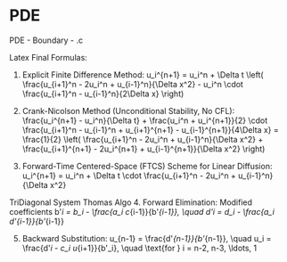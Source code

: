 # PDE
PDE - Boundary - .c

Latex Final Formulas:

1. Explicit Finite Difference Method:
u_i^{n+1} = u_i^n + \Delta t \left( \frac{u_{i+1}^n - 2u_i^n + u_{i-1}^n}{\Delta x^2} - u_i^n \cdot \frac{u_{i+1}^n - u_{i-1}^n}{2\Delta x} \right)

2. Crank-Nicolson Method (Unconditional Stability, No CFL):
\frac{u_i^{n+1} - u_i^n}{\Delta t} + \frac{u_i^n + u_i^{n+1}}{2} \cdot \frac{u_{i+1}^n - u_{i-1}^n + u_{i+1}^{n+1} - u_{i-1}^{n+1}}{4\Delta x} = \frac{1}{2} \left( \frac{u_{i+1}^n - 2u_i^n + u_{i-1}^n}{\Delta x^2} + \frac{u_{i+1}^{n+1} - 2u_i^{n+1} + u_{i-1}^{n+1}}{\Delta x^2} \right)

3. Forward-Time Centered-Space (FTCS) Scheme for Linear Diffusion:
u_i^{n+1} = u_i^n + \Delta t \cdot \frac{u_{i+1}^n - 2u_i^n + u_{i-1}^n}{\Delta x^2}

TriDiagonal System Thomas Algo
4. Forward Elimination:
Modified coefficients
b'_i = b_i - \frac{a_i c_{i-1}}{b'_{i-1}}, \quad d'_i = d_i - \frac{a_i d'_{i-1}}{b'_{i-1}}

5. Backward Substitution:
u_{n-1} = \frac{d'_{n-1}}{b'_{n-1}}, \quad u_i = \frac{d'_i - c_i u_{i+1}}{b'_i}, \quad \text{for } i = n-2, n-3, \ldots, 1
